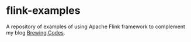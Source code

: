 # flink-examples

A repository of examples of using Apache Flink framework to complement my blog [Brewing Codes](https://brewing.codes/).
